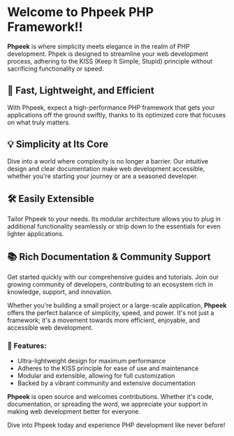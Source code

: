 # Welcome to Phpeek PHP Framework!!

**Phpeek** is where simplicity meets elegance in the realm of PHP development. Phpek is designed to streamline your web development process, adhering to the KISS (Keep It Simple, Stupid) principle without sacrificing functionality or speed.

## 🚀 Fast, Lightweight, and Efficient
With Phpeek, expect a high-performance PHP framework that gets your applications off the ground swiftly, thanks to its optimized core that focuses on what truly matters.

## 💡 Simplicity at Its Core
Dive into a world where complexity is no longer a barrier. Our intuitive design and clear documentation make web development accessible, whether you're starting your journey or are a seasoned developer.

## 🛠 Easily Extensible
Tailor Phpeek to your needs. Its modular architecture allows you to plug in additional functionality seamlessly or strip down to the essentials for even lighter applications.

## 📚 Rich Documentation & Community Support
Get started quickly with our comprehensive guides and tutorials. Join our growing community of developers, contributing to an ecosystem rich in knowledge, support, and innovation.

Whether you're building a small project or a large-scale application, **Phpeek** offers the perfect balance of simplicity, speed, and power. It's not just a framework; it's a movement towards more efficient, enjoyable, and accessible web development.

### 🌟 Features:
- Ultra-lightweight design for maximum performance
- Adheres to the KISS principle for ease of use and maintenance
- Modular and extensible, allowing for full customization
- Backed by a vibrant community and extensive documentation

**Phpeek** is open source and welcomes contributions. Whether it's code, documentation, or spreading the word, we appreciate your support in making web development better for everyone.

Dive into Phpeek today and experience PHP development like never before!

